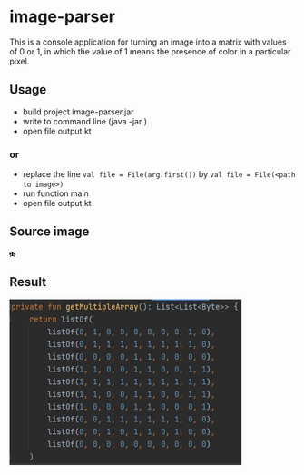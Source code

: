 # image-parser
This is a console application for turning an image into a matrix with values of 0 or 1, in which the value of 1 means the presence of color in a particular pixel.

## Usage
- build project image-parser.jar
- write to command line (java -jar <path to image-parser.jar> <path to source image>)
- open file output.kt
### or
- replace the line ```val file = File(arg.first())``` by ```val file = File(<path to image>)```
- run function main
- open file output.kt 

## Source image
![Alt-source](https://github.com/ziso-coding/image-parser/blob/master/resources/input_image.png "source")


## Result
![Alt-result](https://github.com/ziso-coding/image-parser/blob/master/resources/result.jpg "result")

